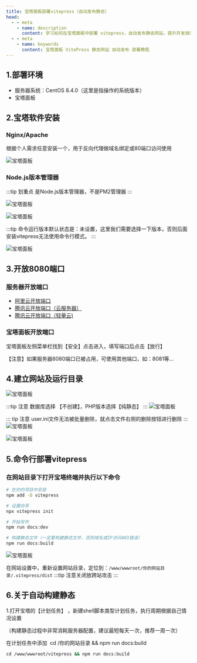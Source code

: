 ```yaml
---
title: 宝塔面板部署vitepress（自动发布静态）
head:
  - - meta
    - name: description
      content: 学习如何在宝塔面板中部署 vitepress，自动发布静态网站，提升开发效率，简化部署流程。
  - - meta
    - name: keywords
      content: 宝塔面板 VitePress 静态网站 自动发布 部署教程
---
```


## 1.部署环境

- 服务器系统：CentOS 8.4.0（这里是指操作的系统版本）
- 宝塔面板

## 2.宝塔软件安装

### Nginx/Apache

根据个人需求任意安装一个，用于反向代理做域名绑定或80端口访问使用

![宝塔面板](https://i.theojs.cn/docs/WX20240223-222305%402x.webp 'Nginx/Apache')

### Node.js版本管理器

:::tip 划重点
是Node.js版本管理器，不是PM2管理器
:::

![宝塔面板](https://i.theojs.cn/docs/WX20240223-222617%402x.webp 'Node.js版本管理器')

![宝塔面板](https://i.theojs.cn/docs/WX20240223-222723%402x.webp '在Node.js版本管理器中安装Node版本版本')

:::tip
命令运行版本默认状态是：未设置，这里我们需要选择一下版本，否则后面安装vitepress无法使用命令行模式。
:::

![宝塔面板](https://i.theojs.cn/docs/WX20240223-222850%402x.webp 'Node.js设置')

## 3.开放8080端口

### 服务器开放端口

- [阿里云开放端口](https://help.aliyun.com/document_detail/25475.html?spm=5176.2020520101securitygroupdetail.help.dexternal.63464df5MZ0qJz)
- [腾讯云开放端口（云服务器）](https://cloud.tencent.com/document/product/213/39740)
- [腾讯云开放端口（轻量云)](https://cloud.tencent.com/document/product/1207/59924)

### 宝塔面板开放端口

宝塔面板左侧菜单栏找到【安全】点击进入，填写端口后点击【放行】

【注意】如果服务器8080端口已被占用，可使用其他端口，如：8081等...

## 4.建立网站及运行目录

![宝塔面板](https://i.theojs.cn/docs/WX20240223-223335%402x.webp '添加站点')

:::tip 注意
数据库选择 【不创建】，PHP版本选择【纯静态】
:::
![宝塔面板](https://i.theojs.cn/docs/WX20240223-223817%402x.webp '添加站点配置')

::: tip 注意
user.ini文件无法被批量删除，就点击文件右侧的删除按钮进行删除
:::
![宝塔面板](https://i.theojs.cn/docs/WX20240223-223941%402x.webp '删除网站目录下的默认文件')

![宝塔面板](https://i.theojs.cn/docs/WX20240223-224110%402x.webp '申请SSL证书')

## 5.命令行部署vitepress

### 在网站目录下打开宝塔终端并执行以下命令

```sh
# 在你的项目中安装
npm add -D vitepress

# 设置向导
npx vitepress init

# 开始写作
npm run docs:dev

# 构建静态文件（一定要构建静态文件，否则域名或IP访问403错误）
npm run docs:build
```

![宝塔面板](https://i.theojs.cn/docs/WX20240223-224612%402x.webp '设置完成后回到 【网站】，打开网站设置')

在网站设置中，重新设置网站目录，定位到：`/www/wwwroot/你的网站目录/.vitepress/dist`
:::tip
注意关闭放跨站攻击
:::

## 6.关于自动构建静态

1.打开宝塔的【计划任务】 ，新建shell脚本类型计划任务，执行周期根据自己情况设置

（构建静态过程中非常消耗服务器配置，建议最短每天一次，推荐一周一次）

在计划任务中添加  cd /你的网站目录 && npm run docs:build

```sh
cd /www/wwwroot/vitepress && npm run docs:build
```
